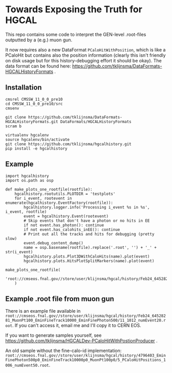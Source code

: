 #  Towards Exposing the Truth for HGCAL

This repo contains some code to interpret the GEN-level .root-files outputted by a (e.g.) muon gun.

It now requires also a new DataFormat `PCaloHitWithPosition`, which is like a PCaloHit but contains also the position information (clearly this isn't friendly on disk usage but for this history-debugging effort it should be okay). The data format can be found here: https://github.com/tklijnsma/DataFormats-HGCALHistoryFormats .

## Installation

```
cmsrel CMSSW_11_0_0_pre10
cd CMSSW_11_0_0_pre10/src
cmsenv

git clone https://github.com/tklijnsma/DataFormats-HGCALHistoryFormats.git DataFormats/HGCALHistoryFormats
scram b

virtualenv hgcalenv
source hgcalenv/bin/activate
git clone https://github.com/tklijnsma/hgcalhistory.git
pip install -e hgcalhistory
```

## Example

```
import hgcalhistory
import os.path as osp

def make_plots_one_rootfile(rootfile):
    hgcalhistory.rootutils.PLOTDIR = 'testplots'
    for i_event, rootevent in enumerate(hgcalhistory.EventFactory(rootfile)):
        hgcalhistory.logger.info('Processing i_event %s in %s', i_event, rootfile)
        event = hgcalhistory.Event(rootevent)
        # Skip events that don't have a photon or no hits in EE
        if not event.has_photon(): continue
        if not event.has_calohits_inEE(): continue
        # Print out all the tracks and hits for debugging (pretty slow)
        event.debug_content_dump()
        name = osp.basename(rootfile).replace('.root', '') + '_' + str(i_event)
        hgcalhistory.plots.Plot3DWithCaloHits(name).plot(event)
        hgcalhistory.plots.HitsPlotSplitMarkers(name).plot(event)

make_plots_one_rootfile(
    'root://cmseos.fnal.gov//store/user/klijnsma/hgcal/history/Feb24_64528281_MuonPt100_EminFineTrack10000_EminFinePhoton500/11_1012_numEvent20.root'
    )
```

## Example .root file from muon gun

There is an example file available in `root://cmseos.fnal.gov//store/user/klijnsma/hgcal/history/Feb24_64528281_MuonPt100_EminFineTrack10000_EminFinePhoton500/11_1012_numEvent20.root`. If you can't access it, email me and I'll copy it to CERN EOS.

If you want to generate samples yourself, see https://github.com/tklijnsma/HGCALDev-PCaloHitWithPostionProducer .

An old sample without the fine-calo-id implementation: `root://cmseos.fnal.gov//store/user/klijnsma/hgcal/history/4796403_EminFinePhoton500p0_EminFineTrack10000p0_MuonPt100p0/5_PCaloHitPositions_1006_numEvent50.root`.
